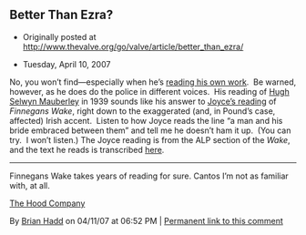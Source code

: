 ## Better Than Ezra?

 * Originally posted at http://www.thevalve.org/go/valve/article/better_than_ezra/

* Tuesday, April 10, 2007 

No, you won’t find—especially when he’s [reading his own work](http://writing.upenn.edu/pennsound/x/Pound.html).  Be warned, however, as he does do the police in different voices.  His reading of [Hugh Selwyn Mauberley](http://media.sas.upenn.edu/pennsound/authors/Pound/1939/Pound-Ezra_04_EP-Ode-Pour-LElection-de-Son-Sepulchre_Harvard_1939.mp3) in 1939 sounds like his answer to [Joyce’s reading](http://www.finneganswake.org/joyce1.mp3) of _Finnegans Wake_, right down to the exaggerated (and, in Pound’s case, affected) Irish accent.  Listen to how Joyce reads the line “a man and his bride embraced between them” and tell me he doesn’t ham it up.  (You can try.  I won’t listen.)  The Joyce reading is from the ALP section of the _Wake_, and the text he reads is transcribed [here](http://www.finneganswake.org/joycereading.htm).

---

Finnegans Wake takes years of reading for sure. Cantos I’m not as familiar with, at all.

[The Hood Company](http://www.hoodpublishing.com)

By [Brian Hadd](http://www.hoodpublishing.com) on 04/11/07 at 06:52 PM | [Permanent link to this comment](http://www.thevalve.org/go/valve/article/better_than_ezra/#15257)


